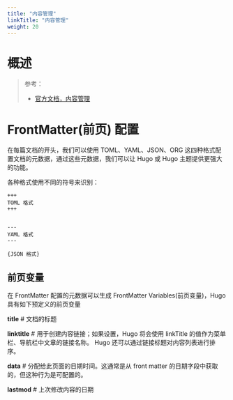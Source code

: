 ```yaml
---
title: "内容管理"
linkTitle: "内容管理"
weight: 20
---
```


# 概述
> 参考：
> - [官方文档，内容管理](https://gohugo.io/content-management/)



# FrontMatter(前页) 配置
在每篇文档的开头，我们可以使用 TOML、YAML、JSON、ORG 这四种格式配置文档的元数据，通过这些元数据，我们可以让 Hugo 或 Hugo 主题提供更强大的功能。

各种格式使用不同的符号来识别：

```
+++
TOML 格式
+++


---
YAML 格式
---

{JSON 格式}
```

## 前页变量
在 FrontMatter 配置的元数据可以生成 FrontMatter Variables(前页变量)，Hugo 具有如下预定义的前页变量

**title** # 文档的标题

**linktitle** # 用于创建内容链接；如果设置，Hugo 将会使用 linkTitle 的值作为菜单栏、导航栏中文章的链接名称。 Hugo 还可以通过链接标题对内容列表进行排序。

**data** # 分配给此页面的日期时间。这通常是从 front matter 的日期字段中获取的，但这种行为是可配置的。

**lastmod** # 上次修改内容的日期


